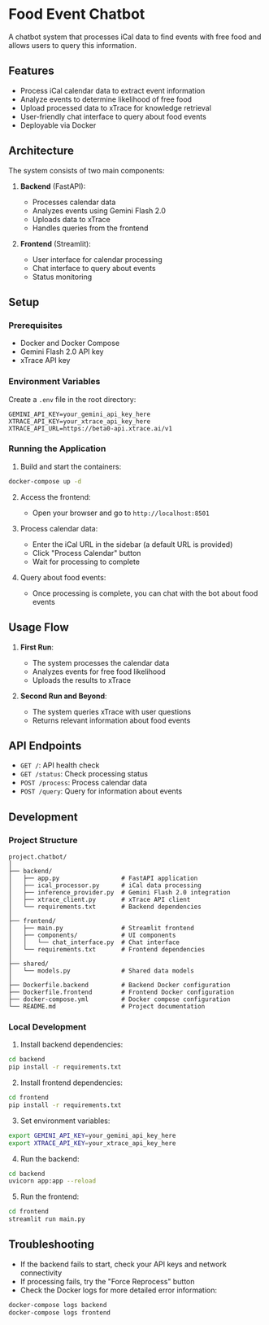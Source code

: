# Food Event Chatbot

A chatbot system that processes iCal data to find events with free food and allows users to query this information.

## Features

- Process iCal calendar data to extract event information
- Analyze events to determine likelihood of free food
- Upload processed data to xTrace for knowledge retrieval
- User-friendly chat interface to query about food events
- Deployable via Docker

## Architecture

The system consists of two main components:

1. **Backend** (FastAPI):
   - Processes calendar data
   - Analyzes events using Gemini Flash 2.0
   - Uploads data to xTrace
   - Handles queries from the frontend

2. **Frontend** (Streamlit):
   - User interface for calendar processing
   - Chat interface to query about events
   - Status monitoring

## Setup

### Prerequisites

- Docker and Docker Compose
- Gemini Flash 2.0 API key
- xTrace API key

### Environment Variables

Create a `.env` file in the root directory:

```
GEMINI_API_KEY=your_gemini_api_key_here
XTRACE_API_KEY=your_xtrace_api_key_here
XTRACE_API_URL=https://beta0-api.xtrace.ai/v1
```

### Running the Application

1. Build and start the containers:

```bash
docker-compose up -d
```

2. Access the frontend:
   - Open your browser and go to `http://localhost:8501`

3. Process calendar data:
   - Enter the iCal URL in the sidebar (a default URL is provided)
   - Click "Process Calendar" button
   - Wait for processing to complete

4. Query about food events:
   - Once processing is complete, you can chat with the bot about food events

## Usage Flow

1. **First Run**:
   - The system processes the calendar data
   - Analyzes events for free food likelihood
   - Uploads the results to xTrace

2. **Second Run and Beyond**:
   - The system queries xTrace with user questions
   - Returns relevant information about food events

## API Endpoints

- `GET /`: API health check
- `GET /status`: Check processing status
- `POST /process`: Process calendar data
- `POST /query`: Query for information about events

## Development

### Project Structure

```
project.chatbot/
│
├── backend/
│   ├── app.py                 # FastAPI application
│   ├── ical_processor.py      # iCal data processing
│   ├── inference_provider.py  # Gemini Flash 2.0 integration
│   ├── xtrace_client.py       # xTrace API client
│   └── requirements.txt       # Backend dependencies
│
├── frontend/
│   ├── main.py                # Streamlit frontend
│   ├── components/            # UI components
│   │   └── chat_interface.py  # Chat interface
│   └── requirements.txt       # Frontend dependencies
│
├── shared/
│   └── models.py              # Shared data models
│
├── Dockerfile.backend         # Backend Docker configuration
├── Dockerfile.frontend        # Frontend Docker configuration
├── docker-compose.yml         # Docker compose configuration
└── README.md                  # Project documentation
```

### Local Development

1. Install backend dependencies:

```bash
cd backend
pip install -r requirements.txt
```

2. Install frontend dependencies:

```bash
cd frontend
pip install -r requirements.txt
```

3. Set environment variables:

```bash
export GEMINI_API_KEY=your_gemini_api_key_here
export XTRACE_API_KEY=your_xtrace_api_key_here
```

4. Run the backend:

```bash
cd backend
uvicorn app:app --reload
```

5. Run the frontend:

```bash
cd frontend
streamlit run main.py
```

## Troubleshooting

- If the backend fails to start, check your API keys and network connectivity
- If processing fails, try the "Force Reprocess" button
- Check the Docker logs for more detailed error information:

```bash
docker-compose logs backend
docker-compose logs frontend
```